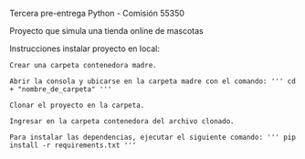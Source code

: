 Tercera pre-entrega
Python - Comisión 55350

Proyecto que simula una tienda online de mascotas


Instrucciones instalar proyecto en local:

    Crear una carpeta contenedora madre.

    Abrir la consola y ubicarse en la carpeta madre con el comando: ''' cd + "nombre_de_carpeta" '''

    Clonar el proyecto en la carpeta.

    Ingresar en la carpeta contenedora del archivo clonado.

    Para instalar las dependencias, ejecutar el siguiente comando: ''' pip install -r requirements.txt '''
